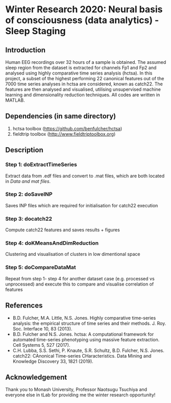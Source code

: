 # Winter Research 2020: Neural basis of consciousness (data analytics) - Sleep Staging

## Introduction
Human EEG recordings over 32 hours of a sample is obtained. 
The assumed sleep region from the dataset is extracted for channels Fp1 and Fp2 and analysed using highly comparative time series analysis (hctsa). 
In this project, a subset of the highest performing 22 canonical features out of the 7000 time series analyses in hctsa are considered, known as catch22.
The features are then analysed and visualised, utilising unsupervised machine learning and dimensionality reduction techniques.
All codes are written in MATLAB.

## Dependencies (in same directory)
1) hctsa toolbox (https://github.com/benfulcher/hctsa)
2) fieldtrip toolbox (http://www.fieldtriptoolbox.org)

## Description
### Step 1: doExtractTimeSeries
Extract data from .edf files and convert to .mat files, which are both located in _*Data and mat files*_. 

### Step 2: doSaveINP
Saves INP files which are required for initialisation for catch22 execution

### Step 3: docatch22
Compute catch22 features and saves results + figures 

### Step 4: doKMeansAndDimReduction
Clustering and visualisation of clusters in low dimentional space

### Step 5: doCompareDataMat
Repeat from step 1- step 4 for another dataset case (e.g. processed vs unprocessed) and execute this to compare and visualise correlation of features

## References
* B.D. Fulcher, M.A. Little, N.S. Jones. Highly comparative time-series analysis: the empirical structure of time series and their methods. J. Roy. Soc. Interface 10, 83 (2013).
* B.D. Fulcher and N.S. Jones. hctsa: A computational framework for automated time-series phenotyping using massive feature extraction. Cell Systems 5, 527 (2017).
* C.H. Lubba, S.S. Sethi, P. Knaute, S.R. Schultz, B.D. Fulcher, N.S. Jones. catch22: CAnonical Time-series CHaracteristics. Data Mining and Knowledge Discovery 33, 1821 (2019).

## Acknowledgement 
Thank you to Monash University, Professor Naotsugu Tsuchiya and everyone else in tLab for providing me the winter research opportunity!
